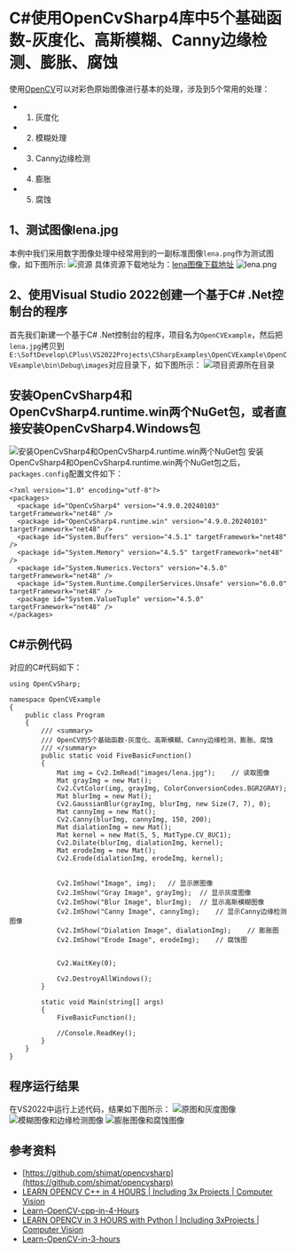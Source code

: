 # C#使用OpenCvSharp4库中5个基础函数-灰度化、高斯模糊、Canny边缘检测、膨胀、腐蚀
使用[OpenCV](https://opencv.org/)可以对彩色原始图像进行基本的处理，涉及到5个常用的处理：
- 1. 灰度化
- 2. 模糊处理
- 3. Canny边缘检测
- 4. 膨胀
- 5. 腐蚀

## 1、测试图像lena.jpg
本例中我们采用数字图像处理中经常用到的一副标准图像`lena.png`作为测试图像，如下图所示:
![资源](https://img-blog.csdnimg.cn/direct/8b2e7e64e35a43979733b9ce3e090b55.png)
具体资源下载地址为：[lena图像下载地址](https://github.com/murtazahassan/Learn-OpenCV-in-3-hours/blob/master/Resources/lena.png)
![lena.png](https://img-blog.csdnimg.cn/direct/54eca397c6fb402d8659ee952b0e773c.png#pic_center)
## 2、使用Visual Studio 2022创建一个基于C# .Net控制台的程序
首先我们新建一个基于C# .Net控制台的程序，项目名为`OpenCVExample`，然后把`lena.jpg`拷贝到`E:\SoftDevelop\CPlus\VS2022Projects\CSharpExamples\OpenCVExample\OpenCVExample\bin\Debug\images`对应目录下，如下图所示：
![项目资源所在目录](https://img-blog.csdnimg.cn/direct/a763f19de6f149e3b95ded7ac361d543.png)
## 安装OpenCvSharp4和OpenCvSharp4.runtime.win两个NuGet包，或者直接安装OpenCvSharp4.Windows包
![安装OpenCvSharp4和OpenCvSharp4.runtime.win两个NuGet包](https://img-blog.csdnimg.cn/direct/6db519b25e834ebeac53975b29d8174a.png)
安装OpenCvSharp4和OpenCvSharp4.runtime.win两个NuGet包之后，`packages.config`配置文件如下：
```config
<?xml version="1.0" encoding="utf-8"?>
<packages>
  <package id="OpenCvSharp4" version="4.9.0.20240103" targetFramework="net48" />
  <package id="OpenCvSharp4.runtime.win" version="4.9.0.20240103" targetFramework="net48" />
  <package id="System.Buffers" version="4.5.1" targetFramework="net48" />
  <package id="System.Memory" version="4.5.5" targetFramework="net48" />
  <package id="System.Numerics.Vectors" version="4.5.0" targetFramework="net48" />
  <package id="System.Runtime.CompilerServices.Unsafe" version="6.0.0" targetFramework="net48" />
  <package id="System.ValueTuple" version="4.5.0" targetFramework="net48" />
</packages>
```

## C#示例代码
对应的C#代码如下：
```CSharp
using OpenCvSharp;

namespace OpenCVExample
{
    public class Program
    {
        /// <summary>
        /// OpenCV的5个基础函数-灰度化、高斯模糊、Canny边缘检测、膨胀、腐蚀
        /// </summary>
        public static void FiveBasicFunction()
        {
            Mat img = Cv2.ImRead("images/lena.jpg");    // 读取图像
            Mat grayImg = new Mat();
            Cv2.CvtColor(img, grayImg, ColorConversionCodes.BGR2GRAY);
            Mat blurImg = new Mat();
            Cv2.GaussianBlur(grayImg, blurImg, new Size(7, 7), 0);
            Mat cannyImg = new Mat();
            Cv2.Canny(blurImg, cannyImg, 150, 200);
            Mat dialationImg = new Mat();
            Mat kernel = new Mat(5, 5, MatType.CV_8UC1);
            Cv2.Dilate(blurImg, dialationImg, kernel);
            Mat erodeImg = new Mat();
            Cv2.Erode(dialationImg, erodeImg, kernel);


            Cv2.ImShow("Image", img);   // 显示原图像
            Cv2.ImShow("Gray Image", grayImg);  // 显示灰度图像
            Cv2.ImShow("Blur Image", blurImg);  // 显示高斯模糊图像
            Cv2.ImShow("Canny Image", cannyImg);    // 显示Canny边缘检测图像
            Cv2.ImShow("Dialation Image", dialationImg);    // 膨胀图
            Cv2.ImShow("Erode Image", erodeImg);    // 腐蚀图


            Cv2.WaitKey(0);

            Cv2.DestroyAllWindows();
        }
       
        static void Main(string[] args)
        {
            FiveBasicFunction();
           
            //Console.ReadKey();
        }
    }
}
```

## 程序运行结果
在VS2022中运行上述代码，结果如下图所示：
![原图和灰度图像](https://img-blog.csdnimg.cn/direct/53db0a5d576544489c26ea67cd0c67fb.png)
![模糊图像和边缘检测图像](https://img-blog.csdnimg.cn/direct/4e5c3a06720f4c55a9a944ae2873894e.png)
![膨胀图像和腐蚀图像](https://img-blog.csdnimg.cn/direct/c2ca02f77d5a4eb2bd1bc456e9e56e1a.png)
## 参考资料
- [https://github.com/shimat/opencvsharp](https://github.com/shimat/opencvsharp)
- [LEARN OPENCV C++ in 4 HOURS | Including 3x Projects | Computer Vision](https://www.youtube.com/watch?v=2FYm3GOonhk)
- [Learn-OpenCV-cpp-in-4-Hours](https://github.com/murtazahassan/Learn-OpenCV-cpp-in-4-Hours)
- [LEARN OPENCV in 3 HOURS with Python | Including 3xProjects | Computer Vision](https://youtu.be/WQeoO7MI0Bs)
- [Learn-OpenCV-in-3-hours](https://github.com/murtazahassan/Learn-OpenCV-in-3-hours)
